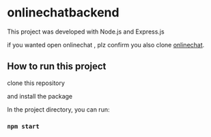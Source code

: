 # onlinechatbackend

This project was developed with Node.js and Express.js

if you wanted open onlinechat , plz confirm you also clone [onlinechat](https://github.com/mirrorko/onlinechat).

## How to run this project

clone this repository

and install the package

In the project directory, you can run:

### `npm start`
